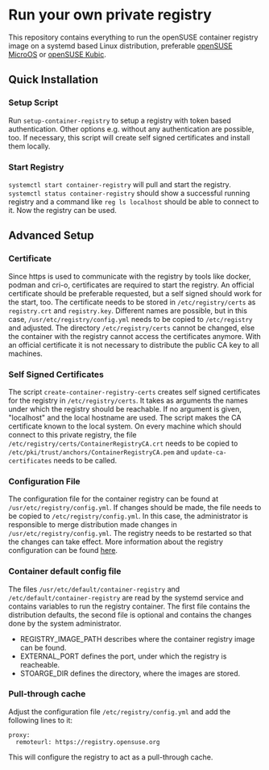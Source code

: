 # Run your own private registry

This repository contains everything to run the openSUSE container registry
image on a systemd based Linux distribution, preferable [openSUSE
MicroOS](https://en.opensuse.org/Kubic:MicroOS) or [openSUSE
Kubic](https://kubic.opensuse.org/).

## Quick Installation

### Setup Script

Run `setup-container-registry` to setup a registry with token based
authentication. Other options e.g. without any authentication are possible,
too. If necessary, this script will create self signed certificates and
install them locally.

### Start Registry

`systemctl start container-registry` will pull and start the
registry. `systemctl status container-registry` should show a successful
running registry and a command like `reg ls localhost` should be able to
connect to it.
Now the registry can be used.

## Advanced Setup

### Certificate

Since https is used to communicate with the registry by tools like docker,
podman and cri-o, certificates are required to start the registry. An official
certificate should be preferable requested, but a self signed should work for
the start, too. The certificate needs to be stored in
`/etc/registry/certs` as `registry.crt` and `registry.key`. Different names
are possible, but in this case, `/usr/etc/registry/config.yml` needs to be
copied to `/etc/registry` and adjusted. The directory `/etc/registry/certs`
cannot be changed, else the container with the registry cannot access the
certificates anymore.
With an official certificate it is not necessary to distribute the public CA
key to all machines.

### Self Signed Certificates

The script `create-container-registry-certs` creates self signed certificates
for the registry in `/etc/registry/certs`. It takes as arguments the names
under which the registry should be reachable. If no argument is given,
"localhost" and the local hostname are used. The script makes the CA
certificate known to the local system. On every machine which should connect
to this private registry, the file
`/etc/registry/certs/ContainerRegistryCA.crt` needs to be copied to
`/etc/pki/trust/anchors/ContainerRegistryCA.pem` and `update-ca-certificates`
needs to be called.

### Configuration File

The configuration file for the container registry can be found at
`/usr/etc/registry/config.yml`. If changes should be made, the file needs to
be copied to `/etc/registry/config.yml`. In this case, the administrator is
responsible to merge distribution made changes in
`/usr/etc/registry/config.yml`.
The registry needs to be restarted so that the changes can take effect.
More information about the registry configuration can be found
[here](https://docs.docker.com/registry/configuration/).

### Container default config file

The files `/usr/etc/default/container-registry` and 
`/etc/default/container-registry` are read by the systemd service
and contains variables to run the registry container. The first file contains
the distribution defaults, the second file is optional and contains the
changes done by the system administrator.

* REGISTRY_IMAGE_PATH describes where the container registry image can be found.
* EXTERNAL_PORT defines the port, under which the registry is reacheable.
* STOARGE_DIR defines the directory, where the images are stored.

### Pull-through cache

Adjust the configuration file `/etc/registry/config.yml` and add the following
lines to it:

    proxy:
      remoteurl: https://registry.opensuse.org

This will configure the registry to act as a pull-through cache.
